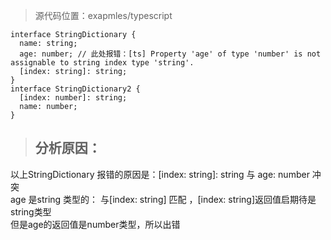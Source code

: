 > 源代码位置：exapmles/typescript


```
interface StringDictionary {
  name: string;
  age: number; // 此处报错：[ts] Property 'age' of type 'number' is not assignable to string index type 'string'.
  [index: string]: string;
}
interface StringDictionary2 {
  [index: number]: string;
  name: number;
}
```

> ## 分析原因：
 以上StringDictionary 报错的原因是：[index: string]: string 与 age: number 冲突   
 age 是string 类型的： 与[index: string] 匹配 ，[index: string]返回值启期待是string类型  
 但是age的返回值是number类型，所以出错
 
